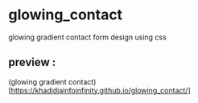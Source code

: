 # glowing_contact
glowing gradient contact form design using css
## preview :
(glowing gradient contact)[https://khadidjainfoinfinity.github.io/glowing_contact/]
